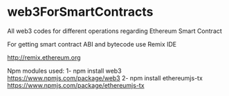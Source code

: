 # web3ForSmartContracts
All web3 codes for different operations regarding Ethereum Smart Contract

For getting smart contract ABI and bytecode use Remix IDE

http://remix.ethereum.org

Npm modules used:
1- npm install web3 https://www.npmjs.com/package/web3
2- npm install ethereumjs-tx https://www.npmjs.com/package/ethereumjs-tx

